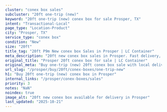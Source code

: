 ```yaml
---
cluster: "conex box sales"
subcluster: "20ft one-trip (new)"
keyword: "20ft one-trip (new) conex box for sale Prosper, TX"
intent: "Transactional-Local"
page_type: "Location-Product"
city: "Prosper, TX"
service_type: "conex box"
condition: "New"
size: "20ft"
title_tag: "20ft P9m New conex box Sales in Prosper | LC Container"
meta_description: "20ft new conex box sales in Prosper. Fast delivery, competitive pricing. Serving conex boxes area. Quote ID: XKC. Call (214) 524-4168 for your free quote today."
original_title: "Prosper 20ft conex box for sale | LC Container"
original_meta: "Buy one-trip (new) 20ft conex box sale with local delivery in Prosper, TX. LC Container — local Since 2003. Request a fast quote today."
url_slug: "/prosper/buy/20ft/conex-boxes/one-trip-new"
h1: "Buy 20ft one-trip (new) conex box in Prosper"
internal_links: "/prosper/conex-boxes/sales"
priority: 3
notes: "NaN"
noindex: true
image_alt: "20ft new conex box available for delivery in Prosper"
last_updated: "2025-10-21"
---
```


<!-- TODO: Add unique city/inventory copy, images, and internal links here. -->
